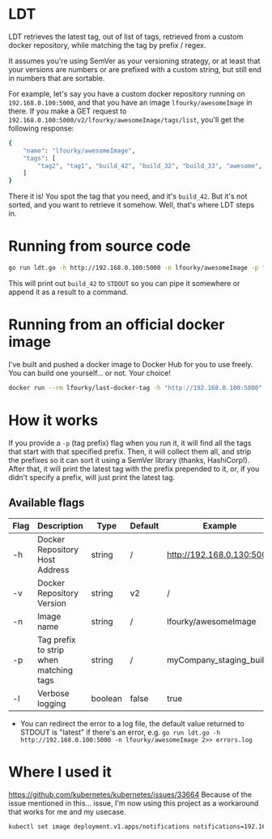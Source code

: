 # LDT

LDT retrieves the latest tag, out of list of tags, retrieved from a custom docker repository, while matching the tag by prefix / regex.

It assumes you're using SemVer as your versioning strategy, or at least that your versions are numbers or are prefixed with a custom string, but still end in numbers that are sortable.

For example, let's say you have a custom docker repository running on `192.168.0.100:5000`, and that you have an image `lfourky/awesomeImage` in there. 
If you make a GET request to `192.168.0.100:5000/v2/lfourky/awesomeImage/tags/list`, you'll get the following response: 
```sh
{   
    "name": "lfourky/awesomeImage",
    "tags": [
        "tag2", "tag1", "build_42", "build_32", "build_33", "awesome", "latest", "283"
    ]
}
```
There it is! You spot the tag that you need, and it's `build_42`. But it's not sorted, and you want to retrieve it somehow. Well, that's where LDT steps in.

# Running from source code

```sh
go run ldt.go -h http://192.168.0.100:5000 -n lfourky/awesomeImage -p "build_"
```
This will print out `build_42` to `STDOUT` so you can pipe it somewhere or append it as a result to a command.

# Running from an official docker image
I've built and pushed a docker image to Docker Hub for you to use freely. 
You can build one yourself... or not. Your choice!
```sh
docker run --rm lfourky/last-docker-tag -h "http://192.168.0.100:5000" -n "awesomeImage" -p "build_"
```

# How it works
If you provide a `-p` (tag prefix) flag when you run it, it will find all the tags that start with that specified prefix. Then, it will collect them all, and strip the prefixes so it can sort it using a SemVer library (thanks, HashiCorp!). After that, it will print the latest tag with the prefix prepended to it, or, if you didn't specify a prefix, will just print the latest tag.

## Available flags
| Flag | Description | Type | Default | Example | Required |
| ------------- | ------------- | ------------- | ------------- | ------------- |------------- |
| -h | Docker Repository Host Address | string | / | http://192.168.0.130:5000 | ✔
| -v | Docker Repository Version | string | v2 | / | /
| -n | Image name | string | / | lfourky/awesomeImage |  ✔
| -p | Tag prefix to strip when matching tags | string | / | myCompany_staging_build_ | /
| -l | Verbose logging | boolean | false | true | /

* You can redirect the error to a log file, the default value returned to STDOUT is "latest" if there's an error, e.g.
`go run ldt.go -h http://192.168.0.100:5000 -n lfourky/awesomeImage 2>> errors.log`

# Where I used it
https://github.com/kubernetes/kubernetes/issues/33664
Because of the issue mentioned in this... issue, I'm now using this project as a workaround that works for me and my usecase.
```sh
kubectl set image deployment.v1.apps/notifications notifications=192.168.0.100:5000/ntf/notifications:$(docker run --rm lfourky/last-docker-tag -h http://192.168.0.100:5000 -n ntf/notifications -p build_ 2>>errors.log)
```
